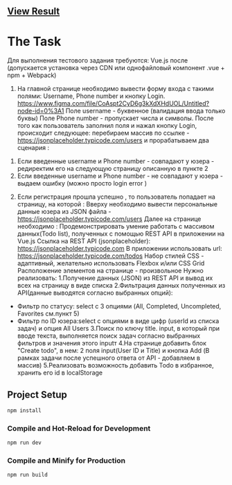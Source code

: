 ## [View Result](http://devport_todo.dobuy.com.ua/)
# The Task

Для выполнения тестового задания требуются: Vue.js после (допускается установка через CDN или
однофайловый компонент .vue + npm + Webpack)
1) На главной странице необходимо вывести форму входа с такими полями: Username,
Phone number и кнопку Login.
https://www.figma.com/file/CoAspt2CyD6g3kXdXHdUOL/Untitled?node-id=0%3A1
Поле username - буквенное (валидация ввода только буквы)
Поле Phone number - пропускает числа и символы.
После того как пользователь заполнил поля и нажал кнопку Login, происходит следующее:
перебираем массив по ссылке - https://jsonplaceholder.typicode.com/users и прорабатываем два
сценария :
1. Если введенные username и Phone number - совпадают у юзера - редиректим его на
следующую страницу описанную в пункте 2
2. Если введенные username и Phone number - не совпадают у юзера - выдаем ошибку (можно
просто login error )
2) Если регистрация прошла успешно , то пользователь попадает на страницу, на которой :
Вверху необходимо вывести персональные данные юзера из JSON файла -
https://jsonplaceholder.typicode.com/users
Далее на странице необходимо :
Продемонстрировать умение работать с массивом данных(Todo list), полученных с помощью REST
API в приложении на Vue.js
Ссылка на REST API (jsonplaceholder): https://jsonplaceholder.typicode.com
В приложении использовать url: https://jsonplaceholder.typicode.com/todos
Набор стилей CSS - адаптивный, желательно использовать Flexbox и/или CSS Grid
Расположение элементов на странице - произвольное
Нужно реализовать:
1.Получение данных (JSON) из REST API и вывод их всех на страницу в виде списка
2.Фильтрация данных полученных из API(данные выводятся согласно выбранных опций):
- Фильтр по статусу: select с 3 опциями (All, Completed, Uncompleted, Favorites cм.пункт 5)
- Фильтр по ID юзера:select с опциями в виде цифр (userId из списка задач) и опция All Users
3.Поиск по ключу title. input, в который при вводе текста, выполняется поиск задач согласно
выбранных фильтров и значения этого inputт
4.На странице добавить блок "Create todo", в нем: 2 поля input(User ID и Title) и кнопка Add (В
рамках задачи после успешного ответа от API - добавляем в массив)
5.Реализовать возможность добавить Todo в избранное, хранить его id в localStorage

## Project Setup

```sh
npm install
```

### Compile and Hot-Reload for Development

```sh
npm run dev
```

### Compile and Minify for Production

```sh
npm run build
```